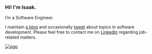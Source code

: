 ### Hi! I'm Isaak.

I’m a Software Engineer.

I maintain [a blog](https://isaak.dev/) and occasionally [tweet](https://twitter.com/likid_geimfari) about topics in 
software development. Please feel free to contact me on [LinkedIn](https://www.linkedin.com/in/likid/) regarding job-related matters.

[![pgp](https://img.shields.io/badge/PGP-0x43D7CF7ABD04B917-313131?style=flat&labelColor=545454&color=e8db51)](https://isaak.dev/keys/gpg.pub)
